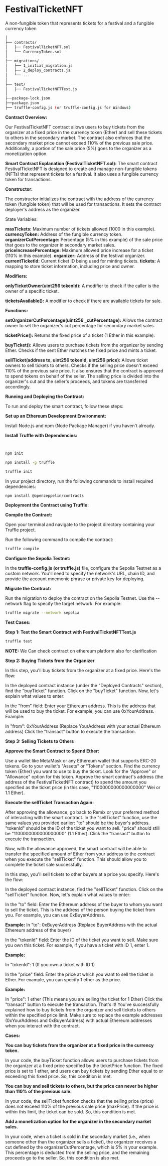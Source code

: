 # FestivalTicketNFT
A non-fungible token that represents tickets for a festival and a fungible currency token

```bash
│
├── contracts/
│   ├── FestivalTicketNFT.sol
│   └── CurrencyToken.sol
│
├── migrations/
│   ├── 1_initial_migration.js
│   ├── 2_deploy_contracts.js
│   └── ...
│
├── test/
│   ├── FestivalTicketNFTTest.js
│
├──package-lock.json    
├──package.json 
├── truffle-config.js (or truffle-config.js for Windows)
```
**Contract Overview:**


Our FestivalTicketNFT contract allows users to buy tickets from the organizer at a fixed price in the currency token (Ether) and sell these tickets to others in the secondary market. The contract also enforces that the secondary market price cannot exceed 110% of the previous sale price. Additionally, a portion of the sale price (5%) goes to the organizer as a monetization option.

**Smart Contract Explanation (FestivalTicketNFT.sol):**
The smart contract FestivalTicketNFT is designed to create and manage non-fungible tokens (NFTs) that represent tickets for a festival. It also uses a fungible currency token for transactions.

**Constructor:**

The constructor initializes the contract with the address of the currency token (fungible token) that will be used for transactions.
It sets the contract deployer's address as the organizer.

State Variables:

**maxTickets:** Maximum number of tickets allowed (1000 in this example).
**currencyToken:** Address of the fungible currency token.
**organizerCutPercentage:** Percentage (5% in this example) of the sale price that goes to the organizer in secondary market sales.
**priceIncreasePercentage:** Maximum allowed price increase for a ticket (110% in this example).
**organizer:** Address of the festival organizer.
**currentTicketId:** Current ticket ID being used for minting tickets.
**tickets:** A mapping to store ticket information, including price and owner.

**Modifiers:**

**onlyTicketOwner(uint256 tokenId):** A modifier to check if the caller is the owner of a specific ticket.

**ticketsAvailable():** A modifier to check if there are available tickets for sale.

**Functions:**

**setOrganizerCutPercentage(uint256 _cutPercentage):** Allows the contract owner to set the organizer's cut percentage for secondary market sales.

**ticketPrice():** Returns the fixed price of a ticket (1 Ether in this example).

**buyTicket():** Allows users to purchase tickets from the organizer by sending Ether. Checks if the sent Ether matches the fixed price and mints a ticket.

**sellTicket(address to, uint256 tokenId, uint256 price):** Allows ticket owners to sell tickets to others. Checks if the selling price doesn't exceed 110% of the previous sale price. It also ensures that the contract is approved to spend tokens on behalf of the seller. The selling price is divided into the organizer's cut and the seller's proceeds, and tokens are transferred accordingly.


**Running and Deploying the Contract:**

To run and deploy the smart contract, follow these steps:

**Set up an Ethereum Development Environment:**

Install Node.js and npm (Node Package Manager) if you haven't already.


**Install Truffle with Dependencies:**

```bash


npm init

npm install -g truffle

truffle init
```

In your project directory, run the following commands to install required dependencies:

```bash
npm install @openzeppelin/contracts
```


**Deployment the Contract using Truffle:**

**Compile the Contract:**

Open your terminal and navigate to the project directory containing your Truffle project.

Run the following command to compile the contract:

```bash
truffle compile
```

**Configure the Sepolia Testnet:**

In the **truffle-config.js (or truffle.js)** file, configure the Sepolia Testnet as a custom network. You'll need to specify the network's URL, chain ID, and provide the account mnemonic phrase or private key for deploying.

**Migrate the Contract:**

Run the migration to deploy the contract on the Sepolia Testnet. Use the --network flag to specify the target network. For example:


```bash
truffle migrate --network sepolia
```

**Test Cases:**

**Step 1: Test the Smart Contract with FestivalTicketNFTTest.js**


```bash
truffle test
```


**NOTE:** We Can check contract on ethereum platform also for clarification


**Step 2: Buying Tickets from the Organizer**

In this step, you'll buy tickets from the organizer at a fixed price. Here's the flow:

In the deployed contract instance (under the "Deployed Contracts" section), find the "buyTicket" function.
Click on the "buyTicket" function.
Now, let's explain what values to enter:

In the "from" field: Enter your Ethereum address. This is the address that will be used to buy the ticket. For example, you can use 0xYourAddress.
Example:

In "from": 0xYourAddress (Replace YourAddress with your actual Ethereum address)
Click the "transact" button to execute the transaction.


**Step 3: Selling Tickets to Others**

**Approve the Smart Contract to Spend Ether:**

Use a wallet like MetaMask or any Ethereum wallet that supports ERC-20 tokens.
Go to your wallet's "Assets" or "Tokens" section.
Find the currency token (Ether) you want to use to buy the ticket.
Look for the "Approve" or "Allowance" option for this token.
Approve the smart contract's address (the address of the FestivalTicketNFT contract) to spend the amount you specified as the ticket price (in this case, "1100000000000000000" Wei or 1.1 Ether).


**Execute the sellTicket Transaction Again:**

After approving the allowance, go back to Remix or your preferred method of interacting with the smart contract.
In the "sellTicket" function, use the same values you provided earlier:
"to" should be the buyer's address.
"tokenId" should be the ID of the ticket you want to sell.
"price" should still be "1100000000000000000" (1.1 Ether).
Click the "transact" button to execute the transaction.

Now, with the allowance approved, the smart contract will be able to transfer the specified amount of Ether from your address to the contract when you execute the "sellTicket" function. This should allow you to complete the ticket sale successfully.

In this step, you'll sell tickets to other buyers at a price you specify. Here's the flow:

In the deployed contract instance, find the "sellTicket" function.
Click on the "sellTicket" function.
Now, let's explain what values to enter:

In the "to" field: Enter the Ethereum address of the buyer to whom you want to sell the ticket. This is the address of the person buying the ticket from you. For example, you can use 0xBuyerAddress.


**Example:**
In "to": 0xBuyerAddress (Replace BuyerAddress with the actual Ethereum address of the buyer)

In the "tokenId" field: Enter the ID of the ticket you want to sell. Make sure you own this ticket. For example, if you have a ticket with ID 1, enter 1.

**Example:**

In "tokenId": 1 (If you own a ticket with ID 1)

In the "price" field: Enter the price at which you want to sell the ticket in Ether. For example, you can specify 1 ether as the price.

**Example:**

In "price": 1 ether (This means you are selling the ticket for 1 Ether)
Click the "transact" button to execute the transaction.
That's it! You've successfully explained how to buy tickets from the organizer and sell tickets to others within the specified price limit. Make sure to replace the example addresses (0xYourAddress and 0xBuyerAddress) with actual Ethereum addresses when you interact with the contract.


**Cases:**

**You can buy tickets from the organizer at a fixed price in the currency token.**

In your code, the buyTicket function allows users to purchase tickets from the organizer at a fixed price specified by the ticketPrice function. The fixed price is set to 1 ether, and users can buy tickets by sending Ether equal to or exceeding this fixed price. So, this condition is met.

**You can buy and sell tickets to others, but the price can never be higher than 110% of the previous sale.**

In your code, the sellTicket function checks that the selling price (price) does not exceed 110% of the previous sale price (maxPrice). If the price is within this limit, the ticket can be sold. So, this condition is met.

**Add a monetization option for the organizer in the secondary market sales.**

In your code, when a ticket is sold in the secondary market (i.e., when someone other than the organizer sells a ticket), the organizer receives a cut defined by the organizerCutPercentage, which is 5% in your example. This percentage is deducted from the selling price, and the remaining proceeds go to the seller. So, this condition is also met.


